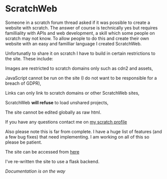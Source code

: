 # ScratchWeb

Someone in a scratch forum thread asked if it was possible to create a website with scratch. The answer of course is technically yes but requires familliality with APIs  and web development, a skill which some people on scratch may not know. To allow people to do this and create their own website with an easy and familliar language I created ScratchWeb.

Unfortunatly to share it on scratch I have to build in certain restrictions to the site. These include:

Images are restricted to scratch domains only such as cdn2 and assets,

JavaScript cannot be run on the site (I do not want to be responsible for a breach of GDPR),

Links can only link to scratch domains or other ScratchWeb sites,

ScratchWeb **will refuse** to load unshared projects,

The site cannot be edited globally as raw html.

If you have any questions contact me on [my scratch profile](https://scratch.mit.edu/users/-EmeraldThunder-)

Also please note this is far from complete. I have a huge list of features (and a few bug fixes) that need implementing. I am working on all of this so please be patient.

The site can be accessed from [here](https://blockweb.emeraldthunder.repl.co/)

I've re-written the site to use a flask backend.

*Documentation is on the way*